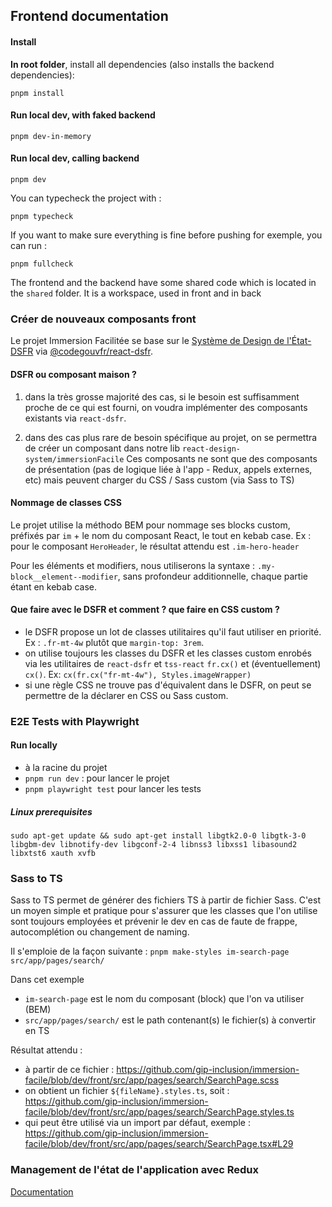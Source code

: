 ## Frontend documentation

#### Install

**In root folder**, install all dependencies (also installs the backend dependencies):

```shell
pnpm install
```

#### Run local dev, with faked backend

```shell
pnpm dev-in-memory
```

#### Run local dev, calling backend

```shell
pnpm dev
```

You can typecheck the project with :

```shell
pnpm typecheck
```

If you want to make sure everything is fine before pushing for exemple, you can run :

```shell
pnpm fullcheck
```

The frontend and the backend have some shared code which is located in the `shared` folder.
It is a workspace, used in front and in back

### Créer de nouveaux composants front

Le projet Immersion Facilitée se base sur le [Système de Design de l'État- DSFR](https://www.systeme-de-design.gouv.fr/) via [@codegouvfr/react-dsfr](https://github.com/codegouvfr/react-dsfr).

#### DSFR ou composant maison ?

1. dans la très grosse majorité des cas, si le besoin est suffisamment proche de ce qui est fourni, on voudra implémenter des composants existants via `react-dsfr`.

2. dans des cas plus rare de besoin spécifique au projet, on se permettra de créer un composant dans notre lib `react-design-system/immersionFacile`
   Ces composants ne sont que des composants de présentation (pas de logique liée à l'app - Redux, appels externes, etc) mais peuvent charger du CSS / Sass custom (via Sass to TS)

#### Nommage de classes CSS

Le projet utilise la méthodo BEM pour nommage ses blocks custom, préfixés par `im` + le nom du composant React, le tout en kebab case. Ex : pour le composant `HeroHeader`, le résultat attendu est `.im-hero-header`

Pour les éléments et modifiers, nous utiliserons la syntaxe :
`.my-block__element--modifier`, sans profondeur additionnelle, chaque partie étant en kebab case.

#### Que faire avec le DSFR et comment ? que faire en CSS custom ?

- le DSFR propose un lot de classes utilitaires qu'il faut utiliser en priorité. Ex : `.fr-mt-4w` plutôt que `margin-top: 3rem`.
- on utilise toujours les classes du DSFR et les classes custom enrobés via les utilitaires de `react-dsfr` et `tss-react` `fr.cx()` et (éventuellement) `cx()`. Ex: `cx(fr.cx("fr-mt-4w"), Styles.imageWrapper)`
- si une règle CSS ne trouve pas d'équivalent dans le DSFR, on peut se permettre de la déclarer en CSS ou Sass custom.

### E2E Tests with Playwright

#### Run locally

- à la racine du projet
- `pnpm run dev` : pour lancer le projet
- `pnpm playwright test` pour lancer les tests

##### Linux prerequisites

```shell
sudo apt-get update && sudo apt-get install libgtk2.0-0 libgtk-3-0 libgbm-dev libnotify-dev libgconf-2-4 libnss3 libxss1 libasound2 libxtst6 xauth xvfb
```

### Sass to TS

Sass to TS permet de générer des fichiers TS à partir de fichier Sass. C'est un moyen simple et pratique pour s'assurer que les classes que l'on utilise sont toujours employées et prévenir le dev en cas de faute de frappe, autocomplétion ou changement de naming.

Il s'emploie de la façon suivante :
`pnpm make-styles im-search-page src/app/pages/search/`

Dans cet exemple

- `im-search-page` est le nom du composant (block) que l'on va utiliser (BEM)
- `src/app/pages/search/` est le path contenant(s) le fichier(s) à convertir en TS

Résultat attendu :

- à partir de ce fichier : https://github.com/gip-inclusion/immersion-facile/blob/dev/front/src/app/pages/search/SearchPage.scss
- on obtient un fichier `${fileName}.styles.ts`, soit : https://github.com/gip-inclusion/immersion-facile/blob/dev/front/src/app/pages/search/SearchPage.styles.ts
- qui peut être utilisé via un import par défaut, exemple : https://github.com/gip-inclusion/immersion-facile/blob/dev/front/src/app/pages/search/SearchPage.tsx#L29

### Management de l'état de l'application avec Redux

[Documentation](doc/front/onboarding-management-etat/onboading-management-etat.md)
